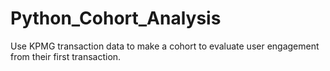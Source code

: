 # Python_Cohort_Analysis
Use KPMG transaction data to make a cohort to evaluate user engagement from their first transaction.
